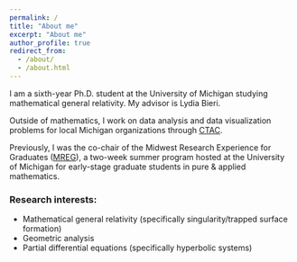 ```yaml
---
permalink: /
title: "About me"
excerpt: "About me"
author_profile: true
redirect_from: 
  - /about/
  - /about.html
---
```


I am a sixth-year Ph.D. student at the University of Michigan studying mathematical general relativity. My advisor is Lydia Bieri. 

Outside of mathematics, I work on data analysis and data visualization problems for local Michigan organizations through [CTAC](https://ginsberg.umich.edu/ctac).

Previously, I was the co-chair of the Midwest Research Experience for Graduates ([MREG](https://sites.google.com/umich.edu/mreg-2023/home)), a two-week summer program hosted at the University of Michigan for early-stage graduate students in pure & applied mathematics.

### Research interests: 

- Mathematical general relativity (specifically singularity/trapped surface formation)
- Geometric analysis 
- Partial differential equations (specifically hyperbolic systems)
